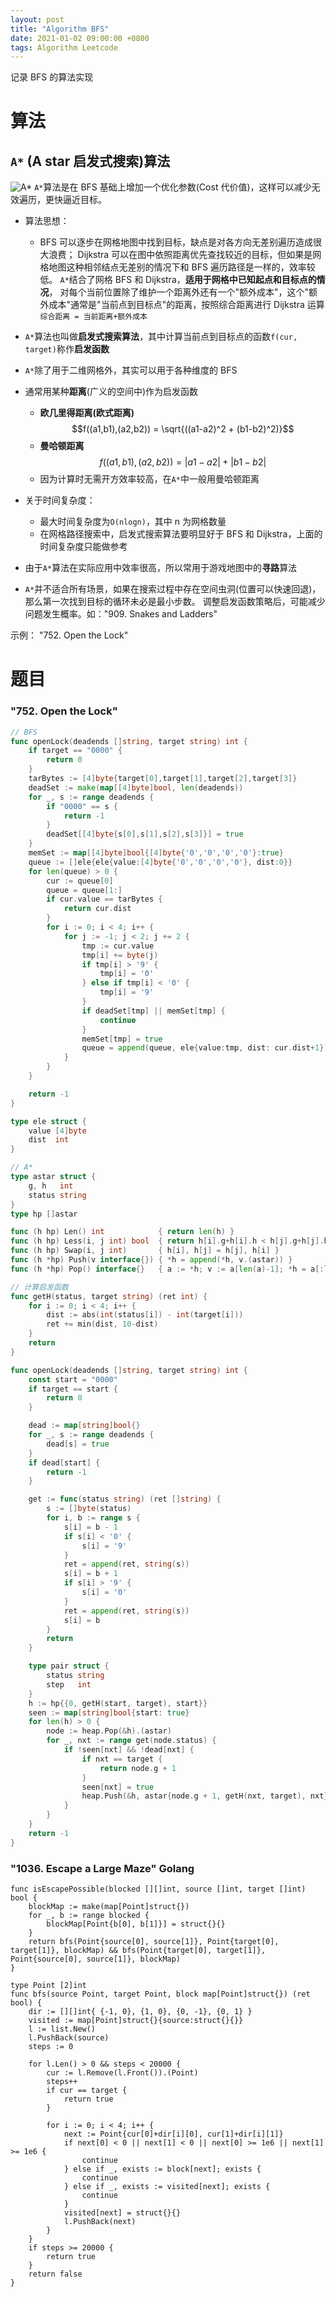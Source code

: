 ```yaml
---
layout: post
title: "Algorithm BFS"
date: 2021-01-02 09:00:00 +0800
tags: Algorithm Leetcode
---
```


记录 BFS 的算法实现

# 算法

## `A*` (A star 启发式搜索)算法

![A*](/assets/images/2021-01-02-Algorithm_BreadthFirstSearch_1.gif)
`A*`算法是在 BFS 基础上增加一个优化参数(Cost 代价值)，这样可以减少无效遍历，更快逼近目标。

- 算法思想：

  - BFS 可以逐步在网格地图中找到目标，缺点是对各方向无差别遍历造成很大浪费；
    Dijkstra 可以在图中依照距离优先查找较近的目标，但如果是网格地图这种相邻结点无差别的情况下和 BFS 遍历路径是一样的，效率较低。
    `A*`结合了网格 BFS 和 Dijkstra，**适用于网格中已知起点和目标点的情况**，
    对每个当前位置除了维护一个距离外还有一个"额外成本"，这个"额外成本"通常是"当前点到目标点"的距离，按照综合距离进行 Dijkstra 运算`综合距离 = 当前距离+额外成本`

- `A*`算法也叫做**启发式搜索算法**，其中计算当前点到目标点的函数`f(cur, target)`称作**启发函数**
- `A*`除了用于二维网格外，其实可以用于各种维度的 BFS
- 通常用某种**距离**(广义的空间中)作为启发函数

  - **欧几里得距离(欧式距离)**
    $$f((a1,b1),(a2,b2)) = \sqrt{((a1-a2)^2 + (b1-b2)^2)}$$
  - **曼哈顿距离**
    $$f((a1,b1),(a2,b2)) = \left|a1-a2\right|+\left|b1-b2\right|$$
  - 因为计算时无需开方效率较高，在`A*`中一般用曼哈顿距离

- 关于时间复杂度：

  - 最大时间复杂度为`O(nlogn)`，其中 n 为网格数量
  - 在网格路径搜索中，启发式搜索算法要明显好于 BFS 和 Dijkstra，上面的时间复杂度只能做参考

- 由于`A*`算法在实际应用中效率很高，所以常用于游戏地图中的**寻路**算法

- `A*`并不适合所有场景，如果在搜索过程中存在空间虫洞(位置可以快速回退)，那么第一次找到目标的循环未必是最小步数。
  调整启发函数策略后，可能减少问题发生概率。如："909. Snakes and Ladders"

示例：
"752. Open the Lock"

# 题目

### "752. Open the Lock"

```Go
// BFS
func openLock(deadends []string, target string) int {
    if target == "0000" {
        return 0
    }
    tarBytes := [4]byte{target[0],target[1],target[2],target[3]}
    deadSet := make(map[[4]byte]bool, len(deadends))
    for _, s := range deadends {
        if "0000" == s {
            return -1
        }
        deadSet[[4]byte{s[0],s[1],s[2],s[3]}] = true
    }
    memSet := map[[4]byte]bool{[4]byte{'0','0','0','0'}:true}
    queue := []ele{ele{value:[4]byte{'0','0','0','0'}, dist:0}}
    for len(queue) > 0 {
        cur := queue[0]
        queue = queue[1:]
        if cur.value == tarBytes {
            return cur.dist
        }
        for i := 0; i < 4; i++ {
            for j := -1; j < 2; j += 2 {
                tmp := cur.value
                tmp[i] += byte(j)
                if tmp[i] > '9' {
                    tmp[i] = '0'
                } else if tmp[i] < '0' {
                    tmp[i] = '9'
                }
                if deadSet[tmp] || memSet[tmp] {
                    continue
                }
                memSet[tmp] = true
                queue = append(queue, ele{value:tmp, dist: cur.dist+1})
            }
        }
    }

    return -1
}

type ele struct {
    value [4]byte
    dist  int
}
```

```Go
// A*
type astar struct {
    g, h   int
    status string
}
type hp []astar

func (h hp) Len() int            { return len(h) }
func (h hp) Less(i, j int) bool  { return h[i].g+h[i].h < h[j].g+h[j].h }
func (h hp) Swap(i, j int)       { h[i], h[j] = h[j], h[i] }
func (h *hp) Push(v interface{}) { *h = append(*h, v.(astar)) }
func (h *hp) Pop() interface{}   { a := *h; v := a[len(a)-1]; *h = a[:len(a)-1]; return v }

// 计算启发函数
func getH(status, target string) (ret int) {
    for i := 0; i < 4; i++ {
        dist := abs(int(status[i]) - int(target[i]))
        ret += min(dist, 10-dist)
    }
    return
}

func openLock(deadends []string, target string) int {
    const start = "0000"
    if target == start {
        return 0
    }

    dead := map[string]bool{}
    for _, s := range deadends {
        dead[s] = true
    }
    if dead[start] {
        return -1
    }

    get := func(status string) (ret []string) {
        s := []byte(status)
        for i, b := range s {
            s[i] = b - 1
            if s[i] < '0' {
                s[i] = '9'
            }
            ret = append(ret, string(s))
            s[i] = b + 1
            if s[i] > '9' {
                s[i] = '0'
            }
            ret = append(ret, string(s))
            s[i] = b
        }
        return
    }

    type pair struct {
        status string
        step   int
    }
    h := hp{{0, getH(start, target), start}}
    seen := map[string]bool{start: true}
    for len(h) > 0 {
        node := heap.Pop(&h).(astar)
        for _, nxt := range get(node.status) {
            if !seen[nxt] && !dead[nxt] {
                if nxt == target {
                    return node.g + 1
                }
                seen[nxt] = true
                heap.Push(&h, astar{node.g + 1, getH(nxt, target), nxt})
            }
        }
    }
    return -1
}
```

### "1036. Escape a Large Maze" Golang

```Golang
func isEscapePossible(blocked [][]int, source []int, target []int) bool {
    blockMap := make(map[Point]struct{})
    for _, b := range blocked {
        blockMap[Point{b[0], b[1]}] = struct{}{}
    }
    return bfs(Point{source[0], source[1]}, Point{target[0], target[1]}, blockMap) && bfs(Point{target[0], target[1]}, Point{source[0], source[1]}, blockMap)
}

type Point [2]int
func bfs(source Point, target Point, block map[Point]struct{}) (ret bool) {
    dir := [][]int{ {-1, 0}, {1, 0}, {0, -1}, {0, 1} }
    visited := map[Point]struct{}{source:struct{}{}}
    l := list.New()
    l.PushBack(source)
    steps := 0

    for l.Len() > 0 && steps < 20000 {
        cur := l.Remove(l.Front()).(Point)
        steps++
        if cur == target {
            return true
        }

        for i := 0; i < 4; i++ {
            next := Point{cur[0]+dir[i][0], cur[1]+dir[i][1]}
            if next[0] < 0 || next[1] < 0 || next[0] >= 1e6 || next[1] >= 1e6 {
                continue
            } else if _, exists := block[next]; exists {
                continue
            } else if _, exists := visited[next]; exists {
                continue
            }
            visited[next] = struct{}{}
            l.PushBack(next)
        }
    }
    if steps >= 20000 {
        return true
    }
    return false
}
```
